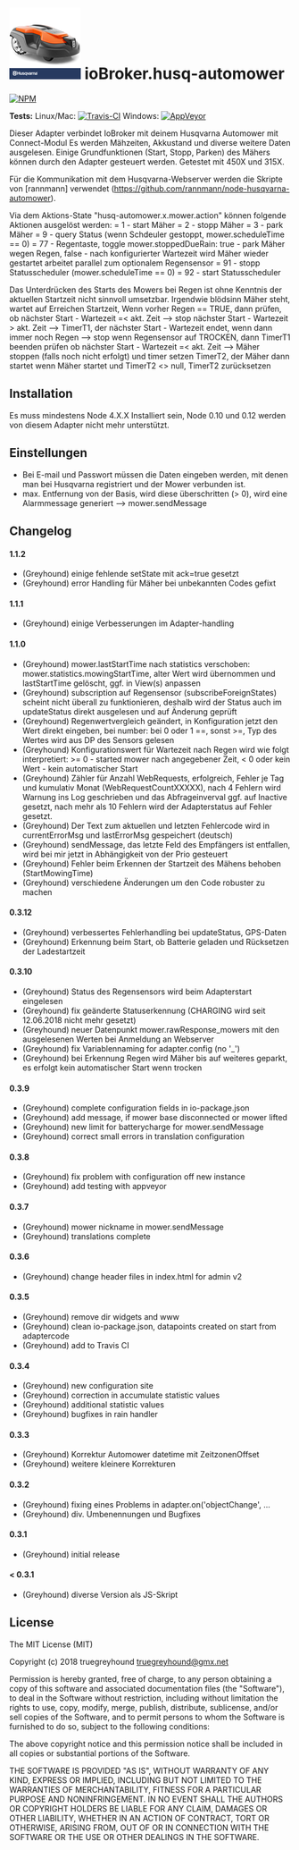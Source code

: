 ![Logo](admin/husq-automower.png)
ioBroker.husq-automower
=============

[![NPM](https://www.npmjs.com/package/iobroker.husq-automower.png?downloads=true)](https://www.npmjs.com/package/iobroker.husq-automower/)

**Tests:** Linux/Mac: [![Travis-CI](https://travis-ci.org/truegreyhound/ioBroker.husq-automower.svg?branch=master)](https://travis-ci.org/truegreyhound/ioBroker.husq-automower)
Windows: [![AppVeyor](https://ci.appveyor.com/project/truegreyhound/iobroker-husq-automower?branch=master&svg=true)](https://ci.appveyor.com/project/truegreyhound/iobroker-husq-automower/)

Dieser Adapter verbindet IoBroker mit deinem Husqvarna Automower mit Connect-Modul
Es werden Mähzeiten, Akkustand und diverse weitere Daten ausgelesen.
Einige Grundfunktionen (Start, Stopp, Parken) des Mähers können durch den Adapter gesteuert werden.
Getestet mit 450X und 315X.

Für die Kommunikation mit dem Husqvarna-Webserver werden die Skripte von [rannmann] verwendet (https://github.com/rannmann/node-husqvarna-automower).

Via dem Aktions-State "husq-automower.x.mower.action" können folgende Aktionen ausgelöst werden:
=  1 - start Mäher
=  2 - stopp Mäher
=  3 - park Mäher
=  9 - query Status (wenn Schdeuler gestoppt, mower.scheduleTime == 0)
= 77 - Regentaste, toggle mower.stoppedDueRain: true - park Mäher wegen Regen, false - nach konfigurierter Wartezeit wird Mäher wieder gestartet
       arbeitet parallel zum optionalem Regensensor
= 91 - stopp Statusscheduler (mower.scheduleTime == 0)
= 92 - start Statusscheduler

Das Unterdrücken des Starts des Mowers bei Regen ist ohne Kenntnis der aktuellen Startzeit nicht sinnvoll umsetzbar. Irgendwie blödsinn
Mäher steht, wartet auf Erreichen Startzeit, Wenn vorher Regen == TRUE, dann prüfen, ob 
       nächster Start - Wartezeit =< akt. Zeit --> stop
       nächster Start - Wartezeit > akt. Zeit --> TimerT1, der nächster Start - Wartezeit endet, wenn dann immer noch Regen --> stop
wenn Regensensor auf TROCKEN, 
       dann TimerT1 beenden
       prüfen ob nächster Start - Wartezeit =< akt. Zeit --> Mäher stoppen (falls noch nicht erfolgt) und timer setzen TimerT2, der Mäher dann startet
       wenn Mäher startet und TimerT2 <> null, TimerT2 zurücksetzen


## Installation
Es muss mindestens Node 4.X.X Installiert sein, Node 0.10 und 0.12 werden von diesem Adapter nicht mehr unterstützt.

## Einstellungen
- Bei E-mail und Passwort müssen die Daten eingeben werden, mit denen man bei Husqvarna registriert und der Mower verbunden ist.
- max. Entfernung von der Basis, wird diese überschritten (> 0), wird eine Alarmmessage generiert --> mower.sendMessage

## Changelog
#### 1.1.2
* (Greyhound) einige fehlende setState mit ack=true gesetzt
* (Greyhound) error Handling für Mäher bei unbekannten Codes gefixt
#### 1.1.1
* (Greyhound) einige Verbesserungen im Adapter-handling
#### 1.1.0
* (Greyhound) mower.lastStartTime nach statistics verschoben: mower.statistics.mowingStartTime, alter Wert wird übernommen und lastStartTime gelöscht, ggf. in View(s) anpassen
* (Greyhound) subscription auf Regensensor (subscribeForeignStates) scheint nicht überall zu funktionieren, deshalb wird der Status auch im updateStatus direkt ausgelesen und auf Änderung geprüft
* (Greyhound) Regenwertvergleich geändert, in Konfiguration jetzt den Wert direkt eingeben, bei number: bei 0 oder 1 ==, sonst >=, Typ des Wertes wird aus DP des Sensors gelesen
* (Greyhound) Konfigurationswert für Wartezeit nach Regen wird wie folgt interpretiert: >= 0 - started mower nach angegebener Zeit, < 0 oder kein Wert - kein automatischer Start
* (Greyhound) Zähler für Anzahl WebRequests, erfolgreich, Fehler je Tag und kumulativ Monat (WebRequestCountXXXXX), nach 4 Fehlern wird Warnung ins Log geschrieben und das Abfrageinverval ggf. auf Inactive gesetzt, nach mehr als 10 Fehlern wird der Adapterstatus auf Fehler gesetzt.
* (Greyhound) Der Text zum aktuellen und letzten Fehlercode wird in currentErrorMsg und lastErrorMsg gespeichert (deutsch)
* (Greyhound) sendMessage, das letzte Feld des Empfängers ist entfallen, wird bei mir jetzt in Abhängigkeit von der Prio gesteuert
* (Greyhound) Fehler beim Erkennen der Startzeit des Mähens behoben (StartMowingTime)
* (Greyhound) verschiedene Änderungen um den Code robuster zu machen
#### 0.3.12
* (Greyhound) verbessertes Fehlerhandling bei updateStatus, GPS-Daten
* (Greyhound) Erkennung beim Start, ob Batterie geladen und Rücksetzen der Ladestartzeit
#### 0.3.10
* (Greyhound) Status des Regensensors wird beim Adapterstart eingelesen
* (Greyhound) fix geänderte Statuserkennung (CHARGING wird seit 12.06.2018 nicht mehr gesetzt)
* (Greyhound) neuer Datenpunkt mower.rawResponse_mowers mit den ausgelesenen Werten bei Anmeldung an Webserver
* (Greyhound) fix Variablennaming for adapter.config (no '_')
* (Greyhound) bei Erkennung Regen wird Mäher bis auf weiteres geparkt, es erfolgt kein automatischer Start wenn trocken
#### 0.3.9
* (Greyhound) complete configuration fields in io-package.json
* (Greyhound) add message, if mower base disconnected or mower lifted
* (Greyhound) new limit for batterycharge for mower.sendMessage
* (Greyhound) correct small errors in translation configuration
#### 0.3.8
* (Greyhound) fix problem with configuration off new instance
* (Greyhound) add testing with appveyor
#### 0.3.7
* (Greyhound) mower nickname in mower.sendMessage
* (Greyhound) translations complete
#### 0.3.6
* (Greyhound) change header files in index.html for admin v2
#### 0.3.5
* (Greyhound) remove dir widgets and www
* (Greyhound) clean io-package.json, datapoints created on start from adaptercode
* (Greyhound) add to Travis CI
#### 0.3.4
* (Greyhound) new configuration site
* (Greyhound) correction in accumulate statistic values
* (Greyhound) additional statistic values
* (Greyhound) bugfixes in rain handler
#### 0.3.3
* (Greyhound) Korrektur Automower datetime mit ZeitzonenOffset
* (Greyhound) weitere kleinere Korrekturen
#### 0.3.2
* (Greyhound) fixing eines Problems in adapter.on('objectChange', ...
* (Greyhound) div. Umbenennungen und Bugfixes
#### 0.3.1
* (Greyhound) initial release
#### < 0.3.1
* (Greyhound) diverse Version als JS-Skript
 
## License
The MIT License (MIT)

Copyright (c) 2018 truegreyhound <truegreyhound@gmx.net>

Permission is hereby granted, free of charge, to any person obtaining a copy
of this software and associated documentation files (the "Software"), to deal
in the Software without restriction, including without limitation the rights
to use, copy, modify, merge, publish, distribute, sublicense, and/or sell
copies of the Software, and to permit persons to whom the Software is
furnished to do so, subject to the following conditions:

The above copyright notice and this permission notice shall be included in
all copies or substantial portions of the Software.

THE SOFTWARE IS PROVIDED "AS IS", WITHOUT WARRANTY OF ANY KIND, EXPRESS OR
IMPLIED, INCLUDING BUT NOT LIMITED TO THE WARRANTIES OF MERCHANTABILITY,
FITNESS FOR A PARTICULAR PURPOSE AND NONINFRINGEMENT. IN NO EVENT SHALL THE
AUTHORS OR COPYRIGHT HOLDERS BE LIABLE FOR ANY CLAIM, DAMAGES OR OTHER
LIABILITY, WHETHER IN AN ACTION OF CONTRACT, TORT OR OTHERWISE, ARISING FROM,
OUT OF OR IN CONNECTION WITH THE SOFTWARE OR THE USE OR OTHER DEALINGS IN
THE SOFTWARE.
